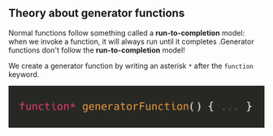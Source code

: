## Theory about generator functions

Normal functions follow something called a **run-to-completion** model: when we invoke a function, it will always run until it completes .Generator functions  don't follow the **run-to-completion** model! 



We create a generator function by writing an asterisk `*` after the `function` keyword.

![generator-1](../assets/generator-1.png)